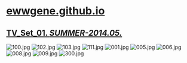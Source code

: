 
# [ewwgene.github.io](https://ewwgene.github.io/)
## [TV_Set_01. _SUMMER-2014.05._](https://ewwgene.github.io/TV_Set_01)
<a id="100"></a> ![100.jpg](https://ewwgene.github.io/TV_Set_01/100.jpg)
<a id="102"></a> ![102.jpg](https://ewwgene.github.io/TV_Set_01/102.jpg)
<a id="103"></a> ![103.jpg](https://ewwgene.github.io/TV_Set_01/103.jpg)
<a id="111"></a> ![111.jpg](https://ewwgene.github.io/TV_Set_01/111.jpg)
<a id="001m"></a> ![001.jpg](https://ewwgene.github.io/TV_Set_01/Making/001.jpg)
<a id="005m"></a> ![005.jpg](https://ewwgene.github.io/TV_Set_01/Making/005.jpg)
<a id="006m"></a> ![006.jpg](https://ewwgene.github.io/TV_Set_01/Making/006.jpg)
<a id="008m"></a> ![008.jpg](https://ewwgene.github.io/TV_Set_01/Making/008.jpg)
<a id="009m"></a> ![009.jpg](https://ewwgene.github.io/TV_Set_01/Making/009.jpg)
<a id="300"></a> ![300.jpg](https://ewwgene.github.io/TV_Set_01/300.jpg)


